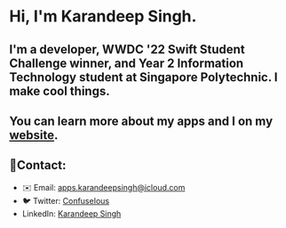 # Hi, I'm Karandeep Singh.

## I'm a developer, WWDC '22 Swift Student Challenge winner, and Year 2 Information Technology student at Singapore Polytechnic. I make cool things.

## You can learn more about my apps and I on my [website](https://about-me-confuseious.vercel.app/).

## 📱Contact:
- ✉️ Email: [apps.karandeepsingh@icloud.com](mailto:apps.karandeepsingh@icloud.com)
- 🐦 Twitter: [ConfuseIous](https://twitter.com/confuseious)
- LinkedIn: [Karandeep Singh](https://sg.linkedin.com/in/karandeep-singh-635888213)

